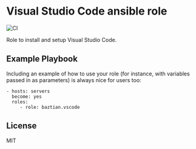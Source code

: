 Visual Studio Code ansible role
===============================

![CI](https://github.com/baztian/ansible-vscode/workflows/CI/badge.svg)

Role to install and setup Visual Studio Code.

Example Playbook
----------------

Including an example of how to use your role (for instance, with variables passed in as parameters) is always nice for users too:

    - hosts: servers
      become: yes
      roles:
         - role: baztian.vscode

License
-------

MIT

